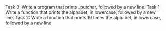Task 0: Write a program that prints _putchar, followed by a new line.
Task 1: Write a function that prints the alphabet, in lowercase, followed by a new line.
Task 2: Write a function that prints 10 times the alphabet, in lowercase, followed by a new line.

